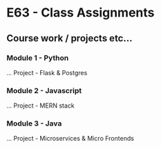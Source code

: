 # E63 - Class Assignments

## Course work / projects etc...

### Module 1 - Python

... Project - Flask & Postgres

### Module 2 - Javascript

... Project - MERN stack

### Module 3 - Java

... Project - Microservices & Micro Frontends
